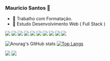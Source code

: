 ### Mauricio Santos 👋


- 🔭 Trabalho com Formatação.
- 🌱 Estudo Desenvolvimento Web ( Full Stack )
<div>
  <img src="https://icongr.am/devicon/html5-original-wordmark.svg?size=50&color=currentColor">
  <img src="https://icongr.am/devicon/css3-original-wordmark.svg?size=50&color=currentColor">
  <img src="https://icongr.am/devicon/javascript-original.svg?size=50&color=currentColor">
  <img src="https://icongr.am/devicon/jquery-original.svg?size=50&color=currentColor">
  <img src="https://icongr.am/devicon/bootstrap-plain.svg?size=50&color=00c819">
  <img src="https://icongr.am/devicon/nodejs-original.svg?size=50&color=00c819">
  <img src=https://icongr.am/devicon/mongodb-original-wordmark.svg?size=50&color=00c819"">
  <img src="https://icongr.am/devicon/react-original-wordmark.svg?size=50&color=00c819">
  <img src="https://icongr.am/devicon/electron-original.svg?size=50&color=12c427">
  <img src="https://icongr.am/devicon/mysql-original-wordmark.svg?size=52&color=12c427">
</div>

![Anurag's GitHub stats](https://github-readme-stats.vercel.app/api?username=anuraghazra&show_icons=true&theme=radical)
[![Top Langs](https://github-readme-stats.vercel.app/api/top-langs/?username=anuraghazra&layout=compact)](https://github.com/anuraghazra/github-readme-stats)

<div>
<a href="https://www.linkedin.com/in/mauricio-santos-1404?" target="_blank"><img src="https://img.shields.io/badge/LinkedIn-0077B5?style=for-the-badge&logo=linkedin&logoColor=white" target="_blank"></a>
  <a href="https://api.whatsapp.com/send?l=pt&amp;phone=55939519500" target="_blank"><img src="https://img.shields.io/badge/WhatsApp-25D366?style=for-the-badge&logo=whatsapp&logoColor=white" target="_blank"></a>
</div>
